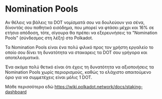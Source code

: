 # Nomination Pools

Αν θέλεις να βάλεις τα DOT νομίσματά σου να δουλεύουν για σένα, δίνοντάς σου παθητικό εισόδημα, που μπορεί να φτάσει μέχρι και 16% σε ετήσια απόδοση, τότε, σίγουρα θα πρέπει να εξερευνήσεις τα "Nomination Pools" (σύνδεσμος στη λέξη) στο Polkadot.

Τα Nomination Pools είναι ένα πολύ φιλικό προς τον χρήστη εργαλείο το οποίο σου δίνει τη δυνατότητα να στακαρεις τα DOT σου γρήγορα και αποτελεσματικά.

Ένα ακόμα πολύ θετικό είναι ότι έχεις τη δυνατότητα να αξιοποιήσεις τα Nomination Pools χωρίς περιορισμούς, καθώς το ελάχιστο απαιτούμενο όριο για να συμμετέχεις είναι μόλις 1 DOT.

Μάθε περισσότερα εδώ https://wiki.polkadot.network/docs/staking-dashboard